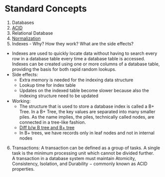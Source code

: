 # Standard Concepts
1. Databases
2. [ACID](https://www.geeksforgeeks.org/acid-properties-in-dbms/)</br>
3. Relational Database
4. [Normalization](https://www.geeksforgeeks.org/normal-forms-in-dbms/)</br>
5. Indexes - Why? How they work? What are the side effects?
  - Indexes are used to quickly locate data without having to search every row in a database table every time a database table is accessed. Indexes can be created using one or more columns of a database table, providing the basis for both rapid random lookups.</br>
  - Side effects:
    - Extra memory is needed for the indexing data structure
    - Lookup time for index table
    - Updates on the indexed table become slower because also the indexing structure need to be updated
  - Working:
    - The structure that is used to store a database index is called a B+ Tree. In a B+ Tree, the key values are separated into many smaller piles. As the name implies, the piles, technically called nodes, are connected in a tree-like fashion.
    - [Diff b/w B tree and B+ tree](https://www.softwaretestinghelp.com/b-tree-data-structure-cpp/#:~:text=The%20difference%20in%20B%2B%20tree,in%20a%20linked%20list%20fashion)</br>
    - In B+ trees, we have records only in leaf nodes and not in internal nodes
6. Transactions: A transaction can be defined as a group of tasks. A single task is the minimum processing unit which cannot be divided further.</br>
   A transaction in a database system must maintain Atomicity, Consistency, Isolation, and Durability − commonly known as ACID properties.
   
